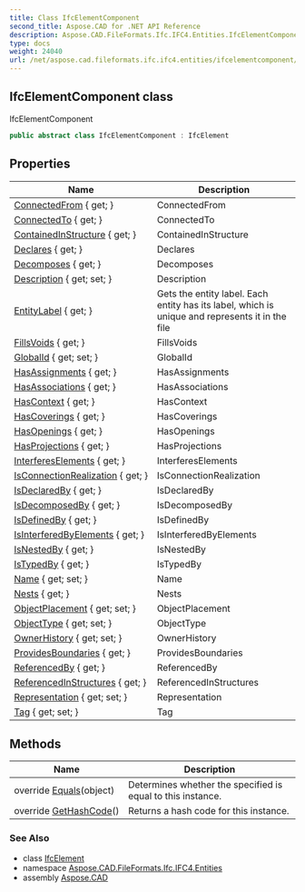 ```yaml
---
title: Class IfcElementComponent
second_title: Aspose.CAD for .NET API Reference
description: Aspose.CAD.FileFormats.Ifc.IFC4.Entities.IfcElementComponent class. IfcElementComponent
type: docs
weight: 24040
url: /net/aspose.cad.fileformats.ifc.ifc4.entities/ifcelementcomponent/
---
```

## IfcElementComponent class

IfcElementComponent

```csharp
public abstract class IfcElementComponent : IfcElement
```

## Properties

| Name | Description |
| --- | --- |
| [ConnectedFrom](../../aspose.cad.fileformats.ifc.ifc4.entities/ifcelement/connectedfrom/) { get; } | ConnectedFrom |
| [ConnectedTo](../../aspose.cad.fileformats.ifc.ifc4.entities/ifcelement/connectedto/) { get; } | ConnectedTo |
| [ContainedInStructure](../../aspose.cad.fileformats.ifc.ifc4.entities/ifcelement/containedinstructure/) { get; } | ContainedInStructure |
| [Declares](../../aspose.cad.fileformats.ifc.ifc4.entities/ifcobject/declares/) { get; } | Declares |
| [Decomposes](../../aspose.cad.fileformats.ifc.ifc4.entities/ifcobjectdefinition/decomposes/) { get; } | Decomposes |
| [Description](../../aspose.cad.fileformats.ifc.ifc4.entities/ifcroot/description/) { get; set; } | Description |
| [EntityLabel](../../aspose.cad.fileformats.ifc/ifcentity/entitylabel/) { get; } | Gets the entity label. Each entity has its label, which is unique and represents it in the file |
| [FillsVoids](../../aspose.cad.fileformats.ifc.ifc4.entities/ifcelement/fillsvoids/) { get; } | FillsVoids |
| [GlobalId](../../aspose.cad.fileformats.ifc.ifc4.entities/ifcroot/globalid/) { get; set; } | GlobalId |
| [HasAssignments](../../aspose.cad.fileformats.ifc.ifc4.entities/ifcobjectdefinition/hasassignments/) { get; } | HasAssignments |
| [HasAssociations](../../aspose.cad.fileformats.ifc.ifc4.entities/ifcobjectdefinition/hasassociations/) { get; } | HasAssociations |
| [HasContext](../../aspose.cad.fileformats.ifc.ifc4.entities/ifcobjectdefinition/hascontext/) { get; } | HasContext |
| [HasCoverings](../../aspose.cad.fileformats.ifc.ifc4.entities/ifcelement/hascoverings/) { get; } | HasCoverings |
| [HasOpenings](../../aspose.cad.fileformats.ifc.ifc4.entities/ifcelement/hasopenings/) { get; } | HasOpenings |
| [HasProjections](../../aspose.cad.fileformats.ifc.ifc4.entities/ifcelement/hasprojections/) { get; } | HasProjections |
| [InterferesElements](../../aspose.cad.fileformats.ifc.ifc4.entities/ifcelement/interfereselements/) { get; } | InterferesElements |
| [IsConnectionRealization](../../aspose.cad.fileformats.ifc.ifc4.entities/ifcelement/isconnectionrealization/) { get; } | IsConnectionRealization |
| [IsDeclaredBy](../../aspose.cad.fileformats.ifc.ifc4.entities/ifcobject/isdeclaredby/) { get; } | IsDeclaredBy |
| [IsDecomposedBy](../../aspose.cad.fileformats.ifc.ifc4.entities/ifcobjectdefinition/isdecomposedby/) { get; } | IsDecomposedBy |
| [IsDefinedBy](../../aspose.cad.fileformats.ifc.ifc4.entities/ifcobject/isdefinedby/) { get; } | IsDefinedBy |
| [IsInterferedByElements](../../aspose.cad.fileformats.ifc.ifc4.entities/ifcelement/isinterferedbyelements/) { get; } | IsInterferedByElements |
| [IsNestedBy](../../aspose.cad.fileformats.ifc.ifc4.entities/ifcobjectdefinition/isnestedby/) { get; } | IsNestedBy |
| [IsTypedBy](../../aspose.cad.fileformats.ifc.ifc4.entities/ifcobject/istypedby/) { get; } | IsTypedBy |
| [Name](../../aspose.cad.fileformats.ifc.ifc4.entities/ifcroot/name/) { get; set; } | Name |
| [Nests](../../aspose.cad.fileformats.ifc.ifc4.entities/ifcobjectdefinition/nests/) { get; } | Nests |
| [ObjectPlacement](../../aspose.cad.fileformats.ifc.ifc4.entities/ifcproduct/objectplacement/) { get; set; } | ObjectPlacement |
| [ObjectType](../../aspose.cad.fileformats.ifc.ifc4.entities/ifcobject/objecttype/) { get; set; } | ObjectType |
| [OwnerHistory](../../aspose.cad.fileformats.ifc.ifc4.entities/ifcroot/ownerhistory/) { get; set; } | OwnerHistory |
| [ProvidesBoundaries](../../aspose.cad.fileformats.ifc.ifc4.entities/ifcelement/providesboundaries/) { get; } | ProvidesBoundaries |
| [ReferencedBy](../../aspose.cad.fileformats.ifc.ifc4.entities/ifcproduct/referencedby/) { get; } | ReferencedBy |
| [ReferencedInStructures](../../aspose.cad.fileformats.ifc.ifc4.entities/ifcelement/referencedinstructures/) { get; } | ReferencedInStructures |
| [Representation](../../aspose.cad.fileformats.ifc.ifc4.entities/ifcproduct/representation/) { get; set; } | Representation |
| [Tag](../../aspose.cad.fileformats.ifc.ifc4.entities/ifcelement/tag/) { get; set; } | Tag |

## Methods

| Name | Description |
| --- | --- |
| override [Equals](../../aspose.cad.fileformats.ifc/ifcentity/equals/)(object) | Determines whether the specified is equal to this instance. |
| override [GetHashCode](../../aspose.cad.fileformats.ifc/ifcentity/gethashcode/)() | Returns a hash code for this instance. |

### See Also

* class [IfcElement](../ifcelement/)
* namespace [Aspose.CAD.FileFormats.Ifc.IFC4.Entities](../../aspose.cad.fileformats.ifc.ifc4.entities/)
* assembly [Aspose.CAD](../../)


